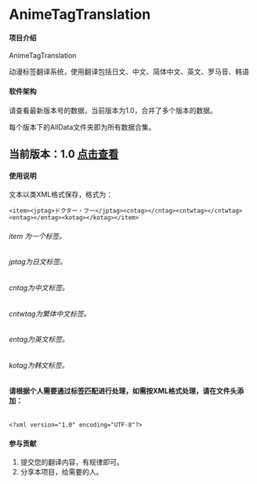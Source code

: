 # AnimeTagTranslation

#### 项目介绍
AnimeTagTranslation

动漫标签翻译系统，使用翻译包括日文、中文、简体中文、英文、罗马音、韩语
#### 软件架构
请查看最新版本号的数据，当前版本为1.0，合并了多个版本的数据。

每个版本下的AllData文件夹即为所有数据合集。

## 当前版本：1.0 [点击查看](https://gitee.com/acg12_gitee/AnimeTagTranslation/tree/master/AnimeTagTranslation/1.0/AllData)
#### 使用说明
文本以类XML格式保存，格式为：

`<item><jptag>ドクター・フー</jptag><cntag></cntag><cntwtag></cntwtag><entag></entag><kotag></kotag></item>`

###### item 为一个标签。

###### jptag为日文标签。

###### cntag为中文标签。

###### cntwtag为繁体中文标签。

###### entag为英文标签。

###### kotag为韩文标签。


####  请根据个人需要通过标签匹配进行处理，如需按XML格式处理，请在文件头添加：

```

<?xml version="1.0" encoding="UTF-8"?>
```

#### 参与贡献

1. 提交您的翻译内容，有规律即可。
2. 分享本项目，给需要的人。


